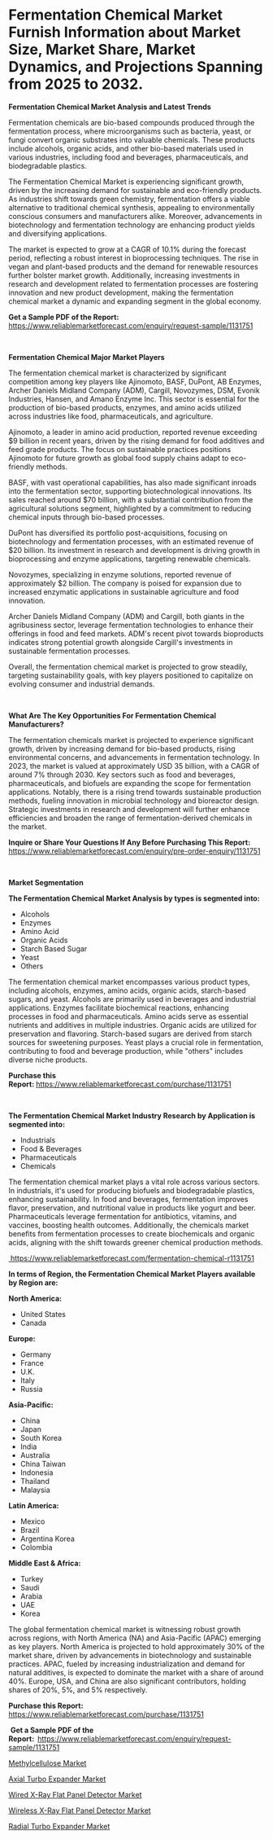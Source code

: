 <p><h1>Fermentation Chemical Market Furnish Information about Market Size, Market Share, Market Dynamics, and Projections Spanning from 2025 to 2032.</h1></p><p><strong>Fermentation Chemical Market Analysis and Latest Trends</strong></p>
<p><p>Fermentation chemicals are bio-based compounds produced through the fermentation process, where microorganisms such as bacteria, yeast, or fungi convert organic substrates into valuable chemicals. These products include alcohols, organic acids, and other bio-based materials used in various industries, including food and beverages, pharmaceuticals, and biodegradable plastics.</p><p>The Fermentation Chemical Market is experiencing significant growth, driven by the increasing demand for sustainable and eco-friendly products. As industries shift towards green chemistry, fermentation offers a viable alternative to traditional chemical synthesis, appealing to environmentally conscious consumers and manufacturers alike. Moreover, advancements in biotechnology and fermentation technology are enhancing product yields and diversifying applications.</p><p>The market is expected to grow at a CAGR of 10.1% during the forecast period, reflecting a robust interest in bioprocessing techniques. The rise in vegan and plant-based products and the demand for renewable resources further bolster market growth. Additionally, increasing investments in research and development related to fermentation processes are fostering innovation and new product development, making the fermentation chemical market a dynamic and expanding segment in the global economy.</p></p>
<p><strong>Get a Sample PDF of the Report:&nbsp;</strong> <a href="https://www.reliablemarketforecast.com/enquiry/request-sample/1131751?utm_campaign=3094&utm_medium=2&utm_source=Github&utm_content=ia&utm_term=01042025&utm_id=fermentation-chemical">https://www.reliablemarketforecast.com/enquiry/request-sample/1131751</a></p>
<p>&nbsp;</p>
<p><strong>Fermentation Chemical Major Market Players</strong></p>
<p><p>The fermentation chemical market is characterized by significant competition among key players like Ajinomoto, BASF, DuPont, AB Enzymes, Archer Daniels Midland Company (ADM), Cargill, Novozymes, DSM, Evonik Industries, Hansen, and Amano Enzyme Inc. This sector is essential for the production of bio-based products, enzymes, and amino acids utilized across industries like food, pharmaceuticals, and agriculture.</p><p>Ajinomoto, a leader in amino acid production, reported revenue exceeding $9 billion in recent years, driven by the rising demand for food additives and feed grade products. The focus on sustainable practices positions Ajinomoto for future growth as global food supply chains adapt to eco-friendly methods.</p><p>BASF, with vast operational capabilities, has also made significant inroads into the fermentation sector, supporting biotechnological innovations. Its sales reached around $70 billion, with a substantial contribution from the agricultural solutions segment, highlighted by a commitment to reducing chemical inputs through bio-based processes.</p><p>DuPont has diversified its portfolio post-acquisitions, focusing on biotechnology and fermentation processes, with an estimated revenue of $20 billion. Its investment in research and development is driving growth in bioprocessing and enzyme applications, targeting renewable chemicals.</p><p>Novozymes, specializing in enzyme solutions, reported revenue of approximately $2 billion. The company is poised for expansion due to increased enzymatic applications in sustainable agriculture and food innovation.</p><p>Archer Daniels Midland Company (ADM) and Cargill, both giants in the agribusiness sector, leverage fermentation technologies to enhance their offerings in food and feed markets. ADM's recent pivot towards bioproducts indicates strong potential growth alongside Cargill's investments in sustainable fermentation processes.</p><p>Overall, the fermentation chemical market is projected to grow steadily, targeting sustainability goals, with key players positioned to capitalize on evolving consumer and industrial demands.</p></p>
<p>&nbsp;</p>
<p><strong>What Are The Key Opportunities For Fermentation Chemical Manufacturers?</strong></p>
<p><p>The fermentation chemicals market is projected to experience significant growth, driven by increasing demand for bio-based products, rising environmental concerns, and advancements in fermentation technology. In 2023, the market is valued at approximately USD 35 billion, with a CAGR of around 7% through 2030. Key sectors such as food and beverages, pharmaceuticals, and biofuels are expanding the scope for fermentation applications. Notably, there is a rising trend towards sustainable production methods, fueling innovation in microbial technology and bioreactor design. Strategic investments in research and development will further enhance efficiencies and broaden the range of fermentation-derived chemicals in the market.</p></p>
<p><strong>Inquire or Share Your Questions If Any Before Purchasing This Report:</strong> <a href="https://www.reliablemarketforecast.com/enquiry/pre-order-enquiry/1131751?utm_campaign=3094&utm_medium=2&utm_source=Github&utm_content=ia&utm_term=01042025&utm_id=fermentation-chemical">https://www.reliablemarketforecast.com/enquiry/pre-order-enquiry/1131751</a></p>
<p>&nbsp;</p>
<p><strong>Market Segmentation</strong></p>
<p><strong>The Fermentation Chemical Market Analysis by types is segmented into:</strong></p>
<p><ul><li>Alcohols</li><li>Enzymes</li><li>Amino Acid</li><li>Organic Acids</li><li>Starch Based Sugar</li><li>Yeast</li><li>Others</li></ul></p>
<p><p>The fermentation chemical market encompasses various product types, including alcohols, enzymes, amino acids, organic acids, starch-based sugars, and yeast. Alcohols are primarily used in beverages and industrial applications. Enzymes facilitate biochemical reactions, enhancing processes in food and pharmaceuticals. Amino acids serve as essential nutrients and additives in multiple industries. Organic acids are utilized for preservation and flavoring. Starch-based sugars are derived from starch sources for sweetening purposes. Yeast plays a crucial role in fermentation, contributing to food and beverage production, while "others" includes diverse niche products.</p></p>
<p><strong>Purchase this Report:&nbsp;</strong><a href="https://www.reliablemarketforecast.com/purchase/1131751?utm_campaign=3094&utm_medium=2&utm_source=Github&utm_content=ia&utm_term=01042025&utm_id=fermentation-chemical">https://www.reliablemarketforecast.com/purchase/1131751</a></p>
<p>&nbsp;</p>
<p><strong>The Fermentation Chemical Market Industry Research by Application is segmented into:</strong></p>
<p><ul><li>Industrials</li><li>Food & Beverages</li><li>Pharmaceuticals</li><li>Chemicals</li></ul></p>
<p><p>The fermentation chemical market plays a vital role across various sectors. In industrials, it's used for producing biofuels and biodegradable plastics, enhancing sustainability. In food and beverages, fermentation improves flavor, preservation, and nutritional value in products like yogurt and beer. Pharmaceuticals leverage fermentation for antibiotics, vitamins, and vaccines, boosting health outcomes. Additionally, the chemicals market benefits from fermentation processes to create biochemicals and organic acids, aligning with the shift towards greener chemical production methods.</p></p>
<p><a href="https://www.reliablemarketforecast.com/fermentation-chemical-r1131751?utm_campaign=3094&utm_medium=2&utm_source=Github&utm_content=ia&utm_term=01042025&utm_id=fermentation-chemical">&nbsp;https://www.reliablemarketforecast.com/fermentation-chemical-r1131751</a></p>
<p><strong>In terms of Region, the Fermentation Chemical Market Players available by Region are:</strong></p>
<p>
    <p> <strong> North America: </strong>
        <ul>
            <li>United States</li>
            <li>Canada</li>
        </ul>
        </p> 
    <p> <strong> Europe: </strong>
        <ul>
            <li>Germany</li>
            <li>France</li>
            <li>U.K.</li>
            <li>Italy</li>
            <li>Russia</li>
        </ul>
        </p> 
    <p> <strong> Asia-Pacific: </strong>
        <ul>
            <li>China</li>
            <li>Japan</li>
            <li>South Korea</li>
            <li>India</li>
            <li>Australia</li>
            <li>China Taiwan</li>
            <li>Indonesia</li>
            <li>Thailand</li>
            <li>Malaysia</li>
        </ul>
        </p> 
    <p> <strong> Latin America: </strong>
        <ul>
            <li>Mexico</li>
            <li>Brazil</li>
            <li>Argentina Korea</li>
            <li>Colombia</li>
        </ul>
        </p> 
    <p> <strong> Middle East & Africa: </strong>
        <ul>
            <li>Turkey</li>
            <li>Saudi</li>
            <li>Arabia</li>
            <li>UAE</li>
            <li>Korea</li>
        </ul>
    </p>
    </p>
<p><p>The global fermentation chemical market is witnessing robust growth across regions, with North America (NA) and Asia-Pacific (APAC) emerging as key players. North America is projected to hold approximately 30% of the market share, driven by advancements in biotechnology and sustainable practices. APAC, fueled by increasing industrialization and demand for natural additives, is expected to dominate the market with a share of around 40%. Europe, USA, and China are also significant contributors, holding shares of 20%, 5%, and 5% respectively.</p></p>
<p><strong>Purchase this Report: </strong><a href="https://www.reliablemarketforecast.com/purchase/1131751?utm_campaign=3094&utm_medium=2&utm_source=Github&utm_content=ia&utm_term=01042025&utm_id=fermentation-chemical">https://www.reliablemarketforecast.com/purchase/1131751</a></p>
<p>&nbsp;<strong>Get a Sample PDF of the Report:&nbsp;&nbsp;</strong><a href="https://www.reliablemarketforecast.com/enquiry/request-sample/1131751?utm_campaign=3094&utm_medium=2&utm_source=Github&utm_content=ia&utm_term=01042025&utm_id=fermentation-chemical">https://www.reliablemarketforecast.com/enquiry/request-sample/1131751</a></p>
<p><strong></strong></p>
<p><p><a href="https://github.com/guinoopandam/Market-Research-Report-List-1/blob/main/methylcellulose-market.md?utm_campaign=3094&utm_medium=2&utm_source=Github&utm_content=ia&utm_term=01042025&utm_id=fermentation-chemical">Methylcellulose Market</a></p><p><a href="https://www.linkedin.com/pulse/market-dynamics-future-trends-global-axial-turbo-expander-czfoe?utm_campaign=3094&utm_medium=2&utm_source=Github&utm_content=ia&utm_term=01042025&utm_id=fermentation-chemical">Axial Turbo Expander Market</a></p><p><a href="https://www.linkedin.com/pulse/wired-x-ray-flat-panel-detector-market-report-size-revenue-jhb6c?utm_campaign=3094&utm_medium=2&utm_source=Github&utm_content=ia&utm_term=01042025&utm_id=fermentation-chemical">Wired X-Ray Flat Panel Detector Market</a></p><p><a href="https://www.linkedin.com/pulse/qualitative-study-wireless-x-ray-flat-panel-detector-market-nvu0c?utm_campaign=3094&utm_medium=2&utm_source=Github&utm_content=ia&utm_term=01042025&utm_id=fermentation-chemical">Wireless X-Ray Flat Panel Detector Market</a></p><p><a href="https://www.linkedin.com/pulse/radial-turbo-expander-market-size-growing-cagr-84-forecast-ypcke?utm_campaign=3094&utm_medium=2&utm_source=Github&utm_content=ia&utm_term=01042025&utm_id=fermentation-chemical">Radial Turbo Expander Market</a></p></p>